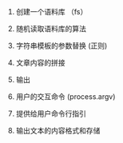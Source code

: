 1. 创建一个语料库   （fs）
2. 随机读取语料库的算法
3. 字符串模板的参数替换     (正则)
4. 文章内容的拼接
5. 输出 

6. 用户的交互命令   (process.argv)
7. 提供给用户命令行指引     
8. 输出文本的内容格式和存储     
